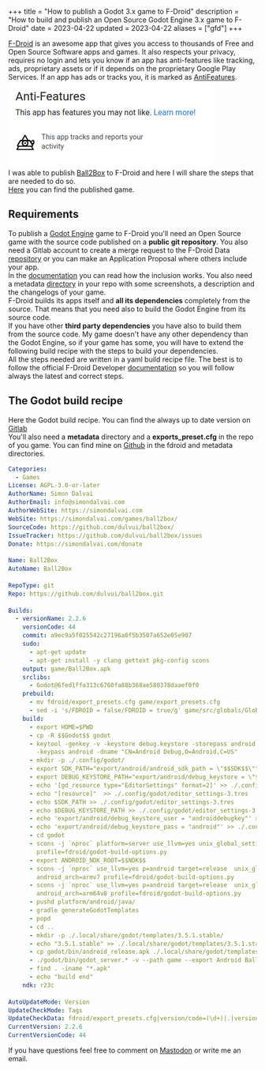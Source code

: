 +++
title = "How to publish a Godot 3.x game to F-Droid"
description = "How to build and publish an Open Source Godot Engine 3.x game to F-Droid"
date = 2023-04-22
updated = 2023-04-22
aliases = ["gfd"]
+++

[F-Droid](https://f-droid.org) is an awesome app that gives you access to thousands of Free and Open Source Software apps and games. 
It also respects your privacy, requires no login and lets you know if an app has anti-features like tracking, ads, proprietary assets or if it depends on the proprietary Google Play Services.
If an app has ads or tracks you, it is marked as [AntiFeatures](https://f-droid.org/docs/Anti-Features).
<img class="blog-image" src="antifeatures.png" alt="AntiFeatures example">  
I was able to publish [Ball2Box](@/games/ball2box/index.md) to F-Droid and here I will share the steps that are needed to do so.  
[Here](https://f-droid.org/en/packages/com.simondalvai.ball2box/) you can find the published game.


## Requirements
To publish a [Godot Engine](https://godotengine.org) game to F-Droid you'll need an Open Source game with the source code published on a **public git repository**.
You also need a Gitlab account to create a merge request to the F-Droid Data [repository](https://gitlab.com/fdroid/fdroiddata) or you can make an Application Proposal where others include your app.  
In the [documentation](https://f-droid.org/docs/Inclusion_How-To/) you can read how the inclusion works.
You also need a metadata [directory](https://github.com/dulvui/ball2box/tree/main/metadata) in your repo with some screenshots, a description and the changelogs of your game.  
F-Droid builds its apps itself and **all its dependencies** completely from the source.
That means that you need also to build the Godot Engine from its source code.  
If you have other **third party dependencies** you have also to build them from the source code.
My game doesn't have any other dependency than the Godot Engine, so if your game has some, you will have to extend the following build recipe with the steps to build your dependencies.  
All the steps needed are written in a yaml build recipe file.
The best is to follow the official F-Droid Developer [documentation](https://f-droid.org/en/docs/) so you will follow always the latest and correct steps.

## The Godot build recipe
Here the Godot build recipe.
You can find the always up to date version on [Gitlab](https://gitlab.com/fdroid/fdroiddata/-/blob/master/metadata/com.simondalvai.ball2box.yml)  
You'll also need a **metadata** directory and a **exports_preset.cfg** in the repo of you game.
You can find mine on [Github](https://github.com/dulvui/ball2box) in the fdroid and metadata directories.

```yml
Categories:
  - Games
License: AGPL-3.0-or-later
AuthorName: Simon Dalvai
AuthorEmail: info@simondalvai.com
AuthorWebSite: https://simondalvai.com
WebSite: https://simondalvai.com/games/ball2box/
SourceCode: https://github.com/dulvui/ball2box/
IssueTracker: https://github.com/dulvui/ball2box/issues
Donate: https://simondalvai.com/donate

Name: Ball2Box
AutoName: Ball2Box

RepoType: git
Repo: https://github.com/dulvui/ball2box.git

Builds:
  - versionName: 2.2.6
    versionCode: 44
    commit: a9ec9a5f025542c27196a0f5b3507a652e05e907
    sudo:
      - apt-get update
      - apt-get install -y clang gettext pkg-config scons
    output: game/Ball2Box.apk
    srclibs:
      - Godot@6fed1ffa313c6760fa88b368ae580378daaef0f0
    prebuild:
      - mv fdroid/export_presets.cfg game/export_presets.cfg
      - sed -i 's/FDROID = false/FDROID = true/g' game/src/globals/Global.gd
    build:
      - export HOME=$PWD
      - cp -R $$Godot$$ godot
      - keytool -genkey -v -keystore debug.keystore -storepass android -alias androiddebugkey
        -keypass android -dname "CN=Android Debug,O=Android,C=US"
      - mkdir -p ./.config/godot/
      - export SDK_PATH="export/android/android_sdk_path = \"$$SDK$$\""
      - export DEBUG_KEYSTORE_PATH="export/android/debug_keystore = \"$PWD/debug.keystore\""
      - echo '[gd_resource type="EditorSettings" format=2]' >> ./.config/godot/editor_settings-3.tres
      - echo "[resource]"  >> ./.config/godot/editor_settings-3.tres
      - echo $SDK_PATH >> ./.config/godot/editor_settings-3.tres
      - echo $DEBUG_KEYSTORE_PATH >> ./.config/godot/editor_settings-3.tres
      - echo 'export/android/debug_keystore_user = "androiddebugkey"' >> ./.config/godot/editor_settings-3.tres
      - echo 'export/android/debug_keystore_pass = "android"' >> ./.config/godot/editor_settings-3.tres
      - cd godot
      - scons -j `nproc` platform=server use_llvm=yes unix_global_settings_path=".."
        profile=fdroid/godot-build-options.py
      - export ANDROID_NDK_ROOT=$$NDK$$
      - scons -j `nproc` use_llvm=yes p=android target=release  unix_global_settings_path=".."
        android_arch=armv7 profile=fdroid/godot-build-options.py
      - scons -j `nproc` use_llvm=yes p=android target=release  unix_global_settings_path=".."
        android_arch=arm64v8 profile=fdroid/godot-build-options.py
      - pushd platform/android/java/
      - gradle generateGodotTemplates
      - popd
      - cd ..
      - mkdir -p ./.local/share/godot/templates/3.5.1.stable/
      - echo "3.5.1.stable" >> ./.local/share/godot/templates/3.5.1.stable/version.txt
      - cp godot/bin/android_release.apk ./.local/share/godot/templates/3.5.1.stable/
      - ./godot/bin/godot_server.* -v --path game --export Android Ball2Box.apk
      - find . -iname "*.apk"
      - echo "build end"
    ndk: r23c

AutoUpdateMode: Version
UpdateCheckMode: Tags
UpdateCheckData: fdroid/export_presets.cfg|version/code=(\d+)|.|version/name="([\d.]+)"
CurrentVersion: 2.2.6
CurrentVersionCode: 44
```

If you have questions feel free to comment on [Mastodon](https://mastodon.social/@dulvui/110241242233980633) or write me an email.


